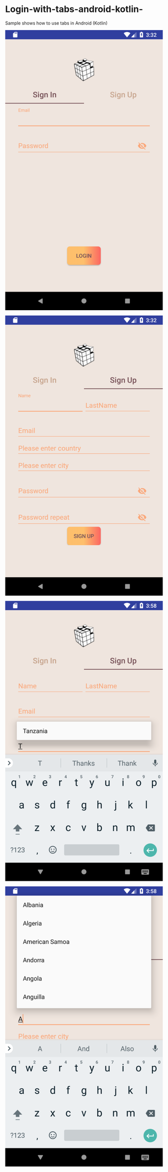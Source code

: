 # Login-with-tabs-android-kotlin-

Sample shows how to use tabs in Android (Kotlin)

![alt text](https://github.com/mariames/Login-with-tabs-android-kotlin-/blob/master/screenshots/Screenshot_1.png)

![alt text](https://github.com/mariames/Login-with-tabs-android-kotlin-/blob/master/screenshots/Screenshot_2.png)

![alt text](https://github.com/mariames/Login-with-tabs-android-kotlin-/blob/master/screenshots/Screenshot_3.png)

![alt text](https://github.com/mariames/Login-with-tabs-android-kotlin-/blob/master/screenshots/Screenshot_4.png)





